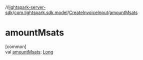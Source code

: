 //[lightspark-server-sdk](../../../index.md)/[com.lightspark.sdk.model](../index.md)/[CreateInvoiceInput](index.md)/[amountMsats](amount-msats.md)

# amountMsats

[common]\
val [amountMsats](amount-msats.md): [Long](https://kotlinlang.org/api/latest/jvm/stdlib/kotlin/-long/index.html)
